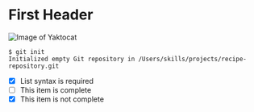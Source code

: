 # First Header
![Image of Yaktocat](https://octodex.github.com/images/yaktocat.png)
```
$ git init
Initialized empty Git repository in /Users/skills/projects/recipe-repository.git
```
- [x] List syntax is required
- [ ] This item is complete
- [x] This item is not complete
